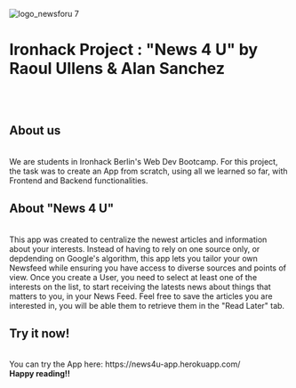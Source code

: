 ![logo_newsforu 7](https://res.cloudinary.com/di76jljny/image/upload/v1625821467/Screenshot_2021-07-09_at_11.02.04_tbwkpy.png)

# Ironhack Project : "News 4 U" by Raoul Ullens & Alan Sanchez

<br><br>

## About us
<br>
We are students in Ironhack Berlin's Web Dev Bootcamp.
For this project, the task was to create an App from scratch, using all we learned so far, with Frontend and Backend functionalities.
<br>

## About "News 4 U"
<br>
This app was created to centralize the newest articles and information about your interests. Instead of having to rely on one source only, or depdending on Google's algorithm, this app lets you tailor your own Newsfeed while ensuring you have access to diverse sources and points of view.
Once you create a User, you need to select at least one of the interests on the list, to start receiving the latests news about things that matters to you, in your News Feed. 
Feel free to save the articles you are interested in, you will be able them to retrieve them in the "Read Later" tab.
<br>

## Try it now!
<br>
You can try the App here: https://news4u-app.herokuapp.com/
<br>
<b>Happy reading!!<b>







